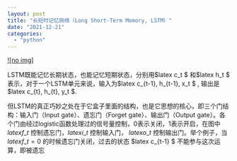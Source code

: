 ```yaml
---
layout: post
title: "长短时记忆网络（Long Short-Term Memory, LSTM）"
date: "2021-12-21"
categories: 
  - "python"
---
```


[![no img]](http://127.0.0.1/?attachment_id=4293)

LSTM既能记忆长期状态，也能记忆短期状态，分别用$latex c\_t $ 和$latex h\_t $ 表示，对于一个LSTM单元来说，输入为$latex c\_{t-1}, h\_{t-1}, x\_t $ , 输出是$latex c\_{t}, h\_{t}, y\_t $.

但LSTM的真正巧妙之处在于它盒子里面的结构，也是它思想的核心，即三个门结构：输入门（Input gate）、遗忘门（Forget gate）、输出门（Output gate）。各个门由经过logistic函数处理过的信号量控制，0表示关闭，1表示开启，在图中 $latex f\_t$ 控制遗忘门，$latex i\_t$ 控制输入门， $latex o\_t$ 控制输出门。举个例子，当 $latex f\_t=0$ 的时候遗忘门关闭，过去的状态 $latex c\_{t-1} $ 不能参与这次运算，即被遗忘
